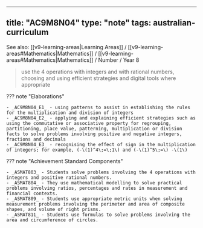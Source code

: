 
---
title: "AC9M8N04"
type: "note"
tags: australian-curriculum
---

See also: [[v9-learning-areas|Learning Areas]] / [[v9-learning-areas#Mathematics|Mathematics]] / [[v9-learning-areas#Mathematics|Mathematics]] / Number / Year 8

> use the 4 operations with integers and with rational numbers, choosing and using efficient strategies and digital tools where appropriate

??? note "Elaborations"

	- _AC9M8N04_E1_ - using patterns to assist in establishing the rules for the multiplication and division of integers
	- _AC9M8N04_E2_ - applying and explaining efficient strategies such as using the commutative or associative property for regrouping, partitioning, place value, patterning, multiplication or division facts to solve problems involving positive and negative integers, fractions and decimals
	- _AC9M8N04_E3_ - recognising the effect of sign in the multiplication of integers; for example, (-\(1)^4\;=\;1\) and (-\(1)^5\;=\) -\(1\)
??? note "Achievement Standard Components"

	- _ASMAT803_ - Students solve problems involving the 4 operations with integers and positive rational numbers.
	- _ASMAT804_ - They use mathematical modelling to solve practical problems involving ratios, percentages and rates in measurement and financial contexts.
	- _ASMAT809_ - Students use appropriate metric units when solving measurement problems involving the perimeter and area of composite shapes, and volume of right prisms.
	- _ASMAT811_ - Students use formulas to solve problems involving the area and circumference of circles.

[//begin]: # "Autogenerated link references for markdown compatibility"
[v9-learning-areas]: ..%2Fv9-learning-areas "Learning Areas"
[//end]: # "Autogenerated link references" 
